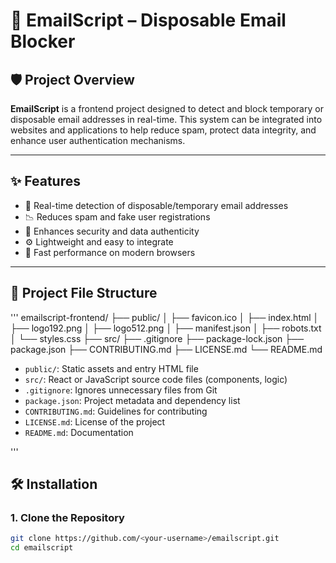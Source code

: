 # 📧 EmailScript – Disposable Email Blocker

## 🛡️ Project Overview

**EmailScript** is a frontend project designed to detect and block temporary or disposable email addresses in real-time. This system can be integrated into websites and applications to help reduce spam, protect data integrity, and enhance user authentication mechanisms.

---

## ✨ Features

- 🔎 Real-time detection of disposable/temporary email addresses
- 📉 Reduces spam and fake user registrations
- 🔐 Enhances security and data authenticity
- ⚙️ Lightweight and easy to integrate
- 🚀 Fast performance on modern browsers

---

## 📁 Project File Structure
 '''
 emailscript-frontend/
├── public/
│   ├── favicon.ico
│   ├── index.html
│   ├── logo192.png
│   ├── logo512.png
│   ├── manifest.json
│   ├── robots.txt
│   └── styles.css
├── src/
├── .gitignore
├── package-lock.json
├── package.json
├── CONTRIBUTING.md
├── LICENSE.md
└── README.md

- `public/`: Static assets and entry HTML file
- `src/`: React or JavaScript source code files (components, logic)
- `.gitignore`: Ignores unnecessary files from Git
- `package.json`: Project metadata and dependency list
- `CONTRIBUTING.md`: Guidelines for contributing
- `LICENSE.md`: License of the project
- `README.md`: Documentation

'''

## 🛠️ Installation

### 1. Clone the Repository
```bash
git clone https://github.com/<your-username>/emailscript.git
cd emailscript
